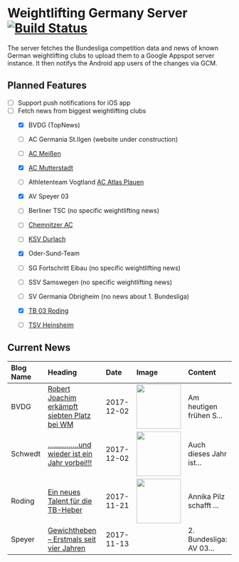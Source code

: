# Weightlifting Germany Server [![Build Status](https://travis-ci.org/WGierke/weightlifting_germany_server.svg?branch=master)](https://travis-ci.org/WGierke/weightlifting_germany_server)

The server fetches the Bundesliga competition data and news of known German weightlifting clubs to upload them to a Google Appspot server instance.
It then notifys the Android app users of the changes via GCM.

## Planned Features
- [ ] Support push notifications for iOS app  
- [ ] Fetch news from biggest weightlifting clubs
    - [X] BVDG (TopNews)
    - [ ] AC Germania St.Ilgen (website under construction)
    - [ ] [AC Meißen](http://www.ac-meissen.de/index.php?start=1)
    - [X] [AC Mutterstadt](http://www.ac-mutterstadt.de/index.php?start=1)
    - [ ] Athletenteam Vogtland [AC Atlas Plauen](https://acatlas.wordpress.com/)
    - [X] AV Speyer 03
    - [ ] Berliner TSC (no specific weightlifting news)
    - [ ] [Chemnitzer AC](http://chemnitzer-athletenclub.de/aktuelles/news/page/1/)
    - [ ] [KSV Durlach](http://ksvdurlach.de/news?page_n54=1)
    - [X] Oder-Sund-Team
    - [ ] SG Fortschritt Eibau (no specific weightlifting news)
    - [ ] SSV Samswegen (no specific weightlifting news)
    - [ ] SV Germania Obrigheim (no news about 1. Bundesliga)
    - [X] [TB 03 Roding](http://www.tb03-gewichtheben.de/page/1/)
    - [ ] [TSV Heinsheim](http://gewichtheben.tsv-heinsheim.de/index.php?start=1)


## Current News

| Blog Name   | Heading                                                                                                                           | Date       | Image                                                                                                                               | Content                 |
|:------------|:----------------------------------------------------------------------------------------------------------------------------------|:-----------|:------------------------------------------------------------------------------------------------------------------------------------|:------------------------|
| BVDG        | [Robert Joachim erkämpft siebten Platz bei WM](http://www.german-weightlifting.de/robert-joachim-erkaempft-siebten-platz-bei-wm/) | 2017-12-02 | <img src='http://www.german-weightlifting.de/wp-content/uploads/2017/12/WhatsApp-Image-2017-12-02-at-05.56.05.jpeg' width='100px'/> | Am heutigen frühen S... |
| Schwedt     | [……………und wieder ist ein Jahr vorbei!!!](http://gewichtheben.blauweiss65-schwedt.de/?p=7676)                                      | 2017-12-02 | <img src='http://gewichtheben.blauweiss65-schwedt.de/wp-content/uploads/2017/08/GW-Logo-neu-300x148.jpg' width='100px'/>            | Auch dieses Jahr ist... |
| Roding      | [Ein neues Talent für die TB-Heber](http://www.tb03-gewichtheben.de/2017/11/ein-neues-talent-fuer-die-tb-heber/)                  | 2017-11-21 | <img src='http://www.tb03-gewichtheben.de/wp-content/gallery/jugendherbstturnier-2017/P1060396.JPG' width='100px'/>                 | Annika Pilz schafft ... |
| Speyer      | [Gewichtheben – Erstmals seit vier Jahren](http://www.av03-speyer.de/2017/11/gewichtheben-erstmals-seit-vier-jahren/)             | 2017-11-13 |                                                                                                                                     | 2. Bundesliga: AV 03... |